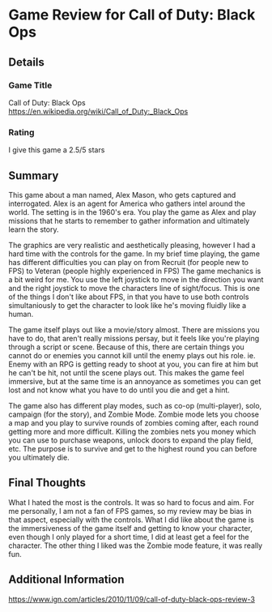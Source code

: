# Game Review for Call of Duty: Black Ops

## Details

### Game Title
Call of Duty: Black Ops https://en.wikipedia.org/wiki/Call_of_Duty:_Black_Ops

### Rating
I give this game a 2.5/5 stars

## Summary
This game about a man named, Alex Mason, who gets captured and interrogated. Alex is an agent for America who gathers intel around the world. The setting is in the 1960's era. You play the game as Alex and play missions that he starts to remember to gather information and ultimately learn the story. 

The graphics are very realistic and aesthetically pleasing, however I had a hard time with the controls for the game. In my brief time playing, the game has different difficulties you can play on from Recruit (for people new to FPS) to Veteran (people highly experienced in FPS) The game mechanics is a bit weird for me. You use the left joystick to move in the direction you want and the right joystick to move the characters line of sight/focus. This is one of the things I don't like about FPS, in that you have to use both controls simultaniously to get the character to look like he's moving fluidly like a human.

The game itself plays out like a movie/story almost. There are missions you have to do, that aren't really missions persay, but it feels like you're playing through a script or scene. Because of this, there are certain things you cannot do or enemies you cannot kill until the enemy plays out his role. ie. Enemy with an RPG is getting ready to shoot at you, you can fire at him but he can't be hit, not until the scene plays out. This makes the game feel immersive, but at the same time is an annoyance as sometimes you can get lost and not know what you have to do until you die and get a hint.

The game also has different play modes, such as co-op (multi-player), solo, campaign (for the story), and Zombie Mode. Zombie mode lets you choose a map and you play to survive rounds of zombies coming after, each round getting more and more difficult. Killing the zombies nets you money which you can use to purchase weapons, unlock doors to expand the play field, etc. The purpose is to survive and get to the highest round you can before you ultimately die.

## Final Thoughts
What I hated the most is the controls. It was so hard to focus and aim. For me personally, I am not a fan of FPS games, so my review may be bias in that aspect, especially with the controls. What I did like about the game is the immersiveness of the game itself and getting to know your character, even though I only played for a short time, I did at least get a feel for the character. The other thing I liked was the Zombie mode feature, it was really fun.

## Additional Information
https://www.ign.com/articles/2010/11/09/call-of-duty-black-ops-review-3
